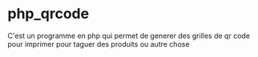 # php_qrcode
C'est un programme en php qui permet de generer des grilles de qr code pour imprimer pour taguer des produits ou autre chose
